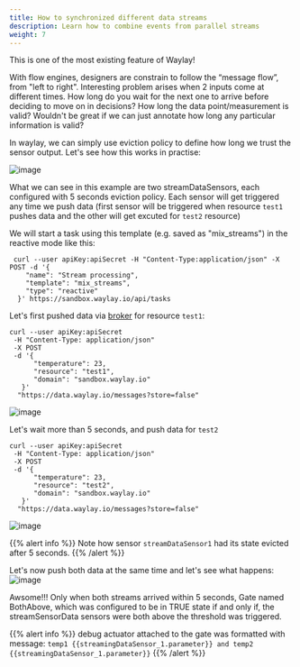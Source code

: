 ```yaml
---
title: How to synchronized different data streams
description: Learn how to combine events from parallel streams
weight: 7
---
```


This is one of the most existing feature of Waylay!

With flow engines, designers are constrain to follow the “message flow”, from "left to right". Interesting problem arises when 2 inputs come at different times. How long do you wait for the next one to arrive before deciding to move on in decisions? How long the data point/measurement is valid?
Wouldn't be great if we can just annotate how long any particular information is valid? 

In waylay, we can simply use eviction policy to define how long we trust the sensor output. Let's see how this works in practise:

![image](/rules/mix_streams/mix_streams.png)

What we can see in this example are two streamDataSensors, each configured with 5 seconds eviction policy. Each sensor will get triggered any time we push data (first sensor will be triggered when resource `test1` pushes data and the other will get excuted for `test2` resource)

We will start a task using this template (e.g. saved as "mix_streams") in the reactive mode like this:
```
 curl --user apiKey:apiSecret -H "Content-Type:application/json" -X POST -d '{
    "name": "Stream processing",
    "template": "mix_streams",
    "type": "reactive"
  }' https://sandbox.waylay.io/api/tasks
 ```

Let's first pushed data via [broker](/api/broker-and-storage/) for resource `test1`:

```
curl --user apiKey:apiSecret 
 -H "Content-Type: application/json"
 -X POST  
 -d '{ 
      "temperature": 23, 
      "resource": "test1", 
      "domain": "sandbox.waylay.io"
   }'
  "https://data.waylay.io/messages?store=false"
```

![image](/rules/mix_streams/test1.png)

Let's wait more than 5 seconds, and push data for `test2`

```
curl --user apiKey:apiSecret 
 -H "Content-Type: application/json"
 -X POST  
 -d '{ 
      "temperature": 23, 
      "resource": "test2", 
      "domain": "sandbox.waylay.io"
   }'
  "https://data.waylay.io/messages?store=false"
```

![image](/rules/mix_streams/test2.png)

{{% alert info %}}
Note how sensor `streamDataSensor1` had its state evicted after 5 seconds.
{{% /alert %}}

Let's now push both data at the same time and let's see what happens:
![image](/rules/mix_streams/both.png)

Awsome!!! Only when both streams arrived within 5 seconds, Gate named BothAbove, which was configured to be in TRUE state if and only if, the streamSensorData sensors were both above the threshold was triggered.

{{% alert info %}}
debug actuator attached to the gate was formatted with message:
`temp1 {{streamingDataSensor_1.parameter}} and temp2 {{streamingDataSensor_1.parameter}}`
{{% /alert %}}
